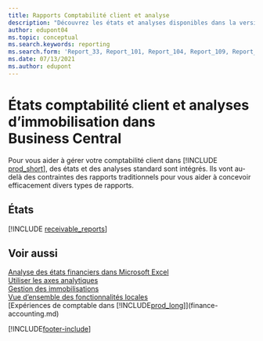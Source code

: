 ```yaml
---
title: Rapports Comptabilité client et analyse
description: "Découvrez les états et analyses disponibles dans la version standard de Business\_Central afin que vous puissiez suivre vos comptes client."
author: edupont04
ms.topic: conceptual
ms.search.keywords: reporting
ms.search.form: 'Report_33, Report_101, Report_104, Report_109, Report_112, Report_120, Report_121, Report_129, Report_211, Report_1316'
ms.date: 07/13/2021
ms.author: edupont
---
```

# États comptabilité client et analyses d’immobilisation dans Business Central

Pour vous aider à gérer votre comptabilité client dans [!INCLUDE [prod_short](includes/prod_short.md)], des états et des analyses standard sont intégrés. Ils vont au-delà des contraintes des rapports traditionnels pour vous aider à concevoir efficacement divers types de rapports.  

## États
[!INCLUDE [receivable_reports](includes/receivable-reports-include.md)]


## Voir aussi

[Analyse des états financiers dans Microsoft Excel](finance-analyze-excel.md)  
[Utiliser les axes analytiques](finance-dimensions.md)  
[Gestion des immobilisations](fa-manage.md)  
[Vue d’ensemble des fonctionnalités locales](about-localization.md)  
[Expériences de comptable dans [!INCLUDE[prod_long](includes/prod_long.md)]](finance-accounting.md)  


[!INCLUDE[footer-include](includes/footer-banner.md)]
